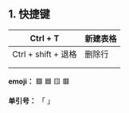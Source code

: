## 1. 快捷键

| Ctrl + T            | 新建表格 |
| ------------------- | -------- |
| Ctrl + shift + 退格 | 删除行   |
|                     |          |
|                     |          |

**emoji：** 🟩 🟦 🟨 🟥

**单引号：** 「 」